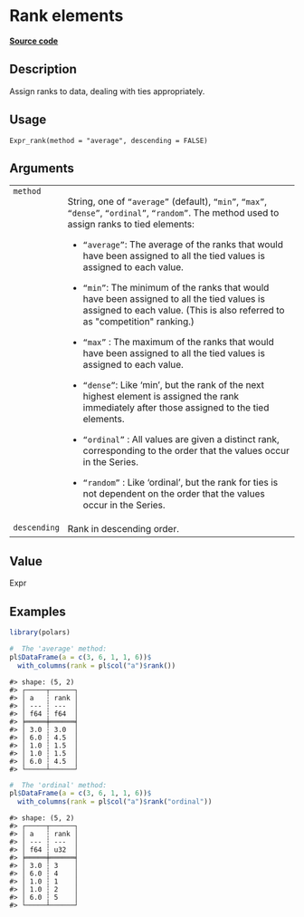 

# Rank elements

[**Source code**](https://github.com/pola-rs/r-polars/tree/main/R/expr__expr.R#L2620)

## Description

Assign ranks to data, dealing with ties appropriately.

## Usage

<pre><code class='language-R'>Expr_rank(method = "average", descending = FALSE)
</code></pre>

## Arguments

<table>
<tr>
<td style="white-space: nowrap; font-family: monospace; vertical-align: top">
<code id="Expr_rank_:_method">method</code>
</td>
<td>

String, one of <code>“average”</code> (default), <code>“min”</code>,
<code>“max”</code>, <code>“dense”</code>, <code>“ordinal”</code>,
<code>“random”</code>. The method used to assign ranks to tied elements:

<ul>
<li>

<code>“average”</code>: The average of the ranks that would have been
assigned to all the tied values is assigned to each value.

</li>
<li>

<code>“min”</code>: The minimum of the ranks that would have been
assigned to all the tied values is assigned to each value. (This is also
referred to as "competition" ranking.)

</li>
<li>

<code>“max”</code> : The maximum of the ranks that would have been
assigned to all the tied values is assigned to each value.

</li>
<li>

<code>“dense”</code>: Like ‘min’, but the rank of the next highest
element is assigned the rank immediately after those assigned to the
tied elements.

</li>
<li>

<code>“ordinal”</code> : All values are given a distinct rank,
corresponding to the order that the values occur in the Series.

</li>
<li>

<code>“random”</code> : Like ‘ordinal’, but the rank for ties is not
dependent on the order that the values occur in the Series.

</li>
</ul>
</td>
</tr>
<tr>
<td style="white-space: nowrap; font-family: monospace; vertical-align: top">
<code id="Expr_rank_:_descending">descending</code>
</td>
<td>
Rank in descending order.
</td>
</tr>
</table>

## Value

Expr

## Examples

``` r
library(polars)

#  The 'average' method:
pl$DataFrame(a = c(3, 6, 1, 1, 6))$
  with_columns(rank = pl$col("a")$rank())
```

    #> shape: (5, 2)
    #> ┌─────┬──────┐
    #> │ a   ┆ rank │
    #> │ --- ┆ ---  │
    #> │ f64 ┆ f64  │
    #> ╞═════╪══════╡
    #> │ 3.0 ┆ 3.0  │
    #> │ 6.0 ┆ 4.5  │
    #> │ 1.0 ┆ 1.5  │
    #> │ 1.0 ┆ 1.5  │
    #> │ 6.0 ┆ 4.5  │
    #> └─────┴──────┘

``` r
#  The 'ordinal' method:
pl$DataFrame(a = c(3, 6, 1, 1, 6))$
  with_columns(rank = pl$col("a")$rank("ordinal"))
```

    #> shape: (5, 2)
    #> ┌─────┬──────┐
    #> │ a   ┆ rank │
    #> │ --- ┆ ---  │
    #> │ f64 ┆ u32  │
    #> ╞═════╪══════╡
    #> │ 3.0 ┆ 3    │
    #> │ 6.0 ┆ 4    │
    #> │ 1.0 ┆ 1    │
    #> │ 1.0 ┆ 2    │
    #> │ 6.0 ┆ 5    │
    #> └─────┴──────┘
